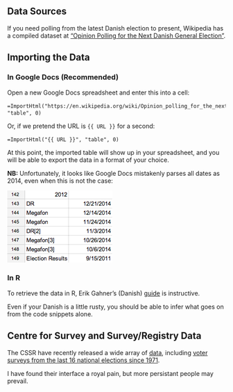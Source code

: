 Data Sources
------------
If you need polling from the latest Danish election to present, Wikipedia has a compiled dataset at [“Opinion Polling for the Next Danish General Election”][polls-recent].

## Importing the Data ##

### In Google Docs (Recommended) ###
Open a new Google Docs spreadsheet and enter this into a cell:

```
=ImportHtml("https://en.wikipedia.org/wiki/Opinion_polling_for_the_next_Danish_general_election", "table", 0)
```

Or, if we pretend the URL is `{{ URL }}` for a second:

```
=ImportHtml("{{ URL }}", "table", 0)
```

At this point, the imported table will show up in your spreadsheet, and you will be able to export the data in a format of your choice.

**NB:** Unfortunately, it looks like Google Docs mistakenly parses all dates as 2014, even when this is not the case:

![Google Docs error][docs-error]

### In R  ###
To retrieve the data in R, Erik Gahner’s (Danish) [guide][gahner] is instructive.

Even if your Danish is a little rusty, you should be able to infer what goes on from the code snippets alone.

## Centre for Survey and Survey/Registry Data
The CSSR have recently released a wide array of [data][cssr], including [voter surveys from the last 16 national elections since 1971][historical-surveys].

I have found their interface a royal pain, but more persistant people may prevail.


[docs-error]: _screenshots/docs-error.png
[polls-recent]: https://en.wikipedia.org/wiki/Opinion_polling_for_the_next_Danish_general_election
[gahner]: http://erikgahner.dk/2013/12/11/meningsmalinger-fra-wikipedia-til-r-med-xml-pakken/
[cssr]: http://www.sfi.dk/surveys_-_sorted_by_topics-11182.aspx#34888
[historical-surveys]: http://www.sfi.dk/election_surveys-12699.aspx
